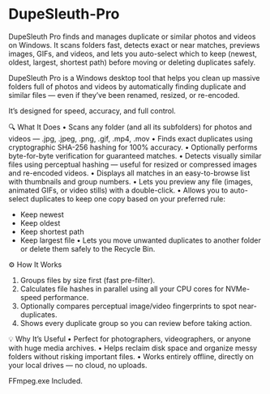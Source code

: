 # DupeSleuth-Pro
DupeSleuth Pro finds and manages duplicate or similar photos and videos on Windows. It scans folders fast, detects exact or near matches, previews images, GIFs, and videos, and lets you auto-select which to keep (newest, oldest, largest, shortest path) before moving or deleting duplicates safely.

DupeSleuth Pro is a Windows desktop tool that helps you clean up massive folders full of photos and videos by automatically finding duplicate and similar files — even if they’ve been renamed, resized, or re-encoded.

It’s designed for speed, accuracy, and full control.

🔍 What It Does
• Scans any folder (and all its subfolders) for photos and videos — .jpg, .jpeg, .png, .gif, .mp4, .mov
• Finds exact duplicates using cryptographic SHA-256 hashing for 100% accuracy.
• Optionally performs byte-for-byte verification for guaranteed matches.
• Detects visually similar files using perceptual hashing — useful for resized or compressed images and re-encoded videos.
• Displays all matches in an easy-to-browse list with thumbnails and group numbers.
• Lets you preview any file (images, animated GIFs, or video stills) with a double-click.
• Allows you to auto-select duplicates to keep one copy based on your preferred rule:
  - Keep newest
  - Keep oldest
  - Keep shortest path
  - Keep largest file
• Lets you move unwanted duplicates to another folder or delete them safely to the Recycle Bin.

⚙️ How It Works
1. Groups files by size first (fast pre-filter).
2. Calculates file hashes in parallel using all your CPU cores for NVMe-speed performance.
3. Optionally compares perceptual image/video fingerprints to spot near-duplicates.
4. Shows every duplicate group so you can review before taking action.

💡 Why It’s Useful
• Perfect for photographers, videographers, or anyone with huge media archives.
• Helps reclaim disk space and organize messy folders without risking important files.
• Works entirely offline, directly on your local drives — no cloud, no uploads.

FFmpeg.exe Included.
